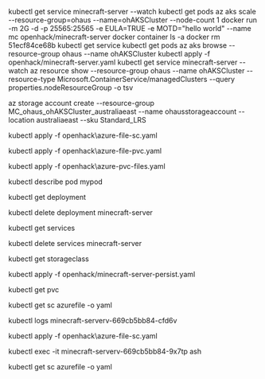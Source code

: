 kubectl get service minecraft-server --watch
kubectl get pods
az aks scale --resource-group=ohaus --name=ohAKSCluster --node-count 1
docker run -m 2G -d -p 25565:25565 -e EULA=TRUE -e MOTD="hello world" --name mc openhack/minecraft-server
docker container ls -a
docker rm 51ecf84ce68b
kubectl get service
kubectl get pods
az aks browse --resource-group ohaus --name ohAKSCluster
kubectl apply -f openhack/minecraft-server.yaml
kubectl get service minecraft-server --watch
az resource show --resource-group ohaus --name ohAKSCluster --resource-type Microsoft.ContainerService/managedClusters --query properties.nodeResourceGroup -o tsv

az storage account create --resource-group MC_ohaus_ohAKSCluster_australiaeast --name ohausstorageaccount --location australiaeast --sku Standard_LRS

kubectl apply -f openhack\azure-file-sc.yaml

kubectl apply -f openhack\azure-file-pvc.yaml

kubectl apply -f openhack\azure-pvc-files.yaml

kubectl describe pod mypod

kubectl get deployment

kubectl delete deployment minecraft-server

kubectl get services

kubectl delete services minecraft-server 

kubectl get storageclass

kubectl apply -f openhack/minecraft-server-persist.yaml

kubectl get pvc

kubectl get sc azurefile -o yaml

kubectl logs minecraft-serverv-669cb5bb84-cfd6v

kubectl apply -f openhack\azure-file-sc.yaml

kubectl exec -it minecraft-serverv-669cb5bb84-9x7tp ash

kubectl get sc azurefile -o yaml
